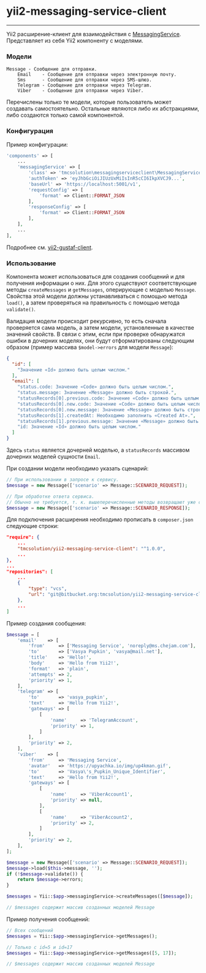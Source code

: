 # yii2-messaging-service-client

------

Yii2 расширение-клиент для взаимодействия с [MessagingService](https://bitbucket.org/tmcsolution/messagingservice). Представляет из себя Yii2 компоненту с моделями.



### Модели

```
Message - Сообщение для отправки.
	Email 	 - Сообщение для отправки через электронную почту.
	Sms 	 - Сообщение для отправки через SMS-шлюз.
	Telegram - Сообщение для отправки через Telegram.
	Viber 	 - Сообщение для отправки через Viber.
```

Перечислены только те модели, которые пользователь может создавать самостоятельно. Остальные являются либо их абстракциями, либо создаются только самой компонентой.



### Конфигурация

Пример конфигурации:

```php
'components' => [
	...
    'messagingService' => [
        'class' => 'tmcsolution\messagingserviceclient\MessagingServiceClient',
        'authToken' => 'eyJhbGciOiJIUzUxMiIsInR5cCI6IkpXVCJ9...',
        'baseUrl' => 'https://localhost:5001/v1',
        'requestConfig' => [
            'format' => Client::FORMAT_JSON
        ],
        'responseConfig' => [
            'format' => Client::FORMAT_JSON
        ],
    ],
    ...
],
```

Подробнее см. [yii2-gustaf-client](https://bitbucket.org/tmcsolution/yii2-gustaf-client/src/master/README.md).



### Использование

Компонента может использоваться для создания сообщений и для получения информации о них. Для этого существуют соответствующие методы `createMessages` и `getMessages`, оперирующие с моделью `Message`. Свойства этой модели должны устанавливаться с помощью метода `load()`, а затем проверяться на правильность с помощью метода `validate()`. 

Валидация модели происходит рекурсивно, то есть сначала проверяется сама модель, а затем модели, установленные в качестве значений свойств. В связи с этим, если при проверке обнаружатся ошибки в дочерних моделях, они будут отформатированы следующим образом (пример массива `$model->errors` для модели `Message`):

```json
{
  "id": [
    "Значение «Id» должно быть целым числом."
  ],
  "email": [
    "status.code: Значение «Code» должно быть целым числом.",
    "status.message: Значение «Message» должно быть строкой.",
    "statusRecords[0].previous.code: Значение «Code» должно быть целым числом.",
    "statusRecords[0].new.code: Значение «Code» должно быть целым числом.",
    "statusRecords[0].new.message: Значение «Message» должно быть строкой.",
    "statusRecords[1].createdAt: Необходимо заполнить «Created At».",
    "statusRecords[1].previous.message: Значение «Message» должно быть строкой.",
    "id: Значение «Id» должно быть целым числом."
  ]
}
```

Здесь `status` является дочерней моделью, а `statusRecords` массивом дочерних моделей сущности `Email`.

При создании модели необходимо указать сценарий:

```php
// При использовании в запросе к сервису.
$message = new Message(['scenario' => Message::SCENARIO_REQUEST]);

// При обработке ответа сервиса.
// Обычно не требуется, т. к. вышеперечисленные методы возвращают уже созданные модели.
$message = new Message(['scenario' => Message::SCENARIO_RESPONSE]); 
```

Для подключения расширения необходимо прописать в `composer.json` следующие строки:

```json
"require": {
    ...
    "tmcsolution/yii2-messaging-service-client": "^1.0.0",
    ...
},
...
"repositories": [
    ...
    {
        "type": "vcs",
        "url": "git@bitbucket.org:tmcsolution/yii2-messaging-service-client.git"
    },
    ...
]
```



Пример создания сообщения:

```php
$message = [
    'email'    => [
        'from'     => ['Messaging Service', 'noreply@ms.chejam.com'],
        'to'       => ['Vasya Pupkin', 'vasya@mail.net'],
        'title'    => 'Hello!',
        'body'     => 'Hello from Yii2!',
        'format'   => 'plain',
        'attempts' => 2,
        'priority' => 1,
    ],
    'telegram' => [
        'to'       => 'vasya_pupkin',
        'text'     => 'Hello from Yii2!',
        'gateways' => [
            [
                'name'     => 'TelegramAccount',
                'priority' => 1,
            ]
        ],
        'priority' => 2,
    ],
    'viber'    => [
        'from'     => 'Messaging Service',
        'avatar'   => 'https://upyachka.io/img/up4kman.gif',
        'to'       => 'Vasya\'s_Pupkin_Unique_Identifier',
        'text'     => 'Hello from Yii2!',
        'gateways' => [
            [
                'name'     => 'ViberAccount1',
                'priority' => null,
            ],
            [
                'name'     => 'ViberAccount2',
                'priority' => 2,
            ]
        ],
        'priority' => 2,
    ],
];

$message = new Message(['scenario' => Message::SCENARIO_REQUEST]);
$message->load($this->message, '');
if (!$message->validate()) {
    return $message->errors;
}

$messages = Yii::$app->messagingService->createMessages([$message]);

// $messages содержит массив созданных моделей Message
```



Пример получения сообщений:

```php
// Всех сообщений
$messages = Yii::$app->messagingService->getMessages();

// Только с id=5 и id=17
$messages = Yii::$app->messagingService->getMessages([5, 17]);

// $messages содержит массив созданных моделей Message
```

